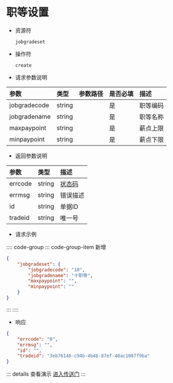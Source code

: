# 职等设置

- 资源符

  `jobgradeset`
  
- 操作符

  `create`

- 请求参数说明

|参数|类型|参数路径|是否必填|描述|
|:-|:-|:-|:-|:-|
|jobgradecode|string||是|职等编码|
|jobgradename|string||是|职等名称|
|maxpaypoint|string||是|薪点上限|
|minpaypoint|string||是|薪点下限|

- 返回参数说明

|参数|类型|描述|
|:-|:-|:-|
|errcode|string|[状态码](./../error.md)|
|errmsg|string|错误描述|
|id|string|单据ID|
|tradeid|string|唯一号|

- 请求示例

:::: code-group
::: code-group-item 新增

```json
{
    "jobgradeset": {
        "jobgradecode": "10",
        "jobgradename": "十职等",
        "maxpaypoint": "",
        "minpaypoint": ""
    }
}
```

:::
::::

- 响应

```json
{
    "errcode": "0",
    "errmsg": "",
    "id": "",
    "tradeid": "3eb76146-c94b-4b4b-87ef-40ac1087f9ba"
}
```

::: details 查看演示
[进入传送门](/images/yonyou/gif/jobgradeset.gif)
:::
